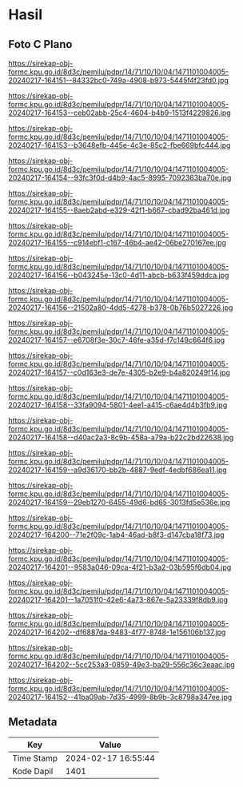 # Hasil

## Foto C Plano

https://sirekap-obj-formc.kpu.go.id/8d3c/pemilu/pdpr/14/71/10/10/04/1471101004005-20240217-164151--84332bc0-749a-4908-b973-5445f4f23fd0.jpg

https://sirekap-obj-formc.kpu.go.id/8d3c/pemilu/pdpr/14/71/10/10/04/1471101004005-20240217-164153--ceb02abb-25c4-4604-b4b9-1513f4229826.jpg

https://sirekap-obj-formc.kpu.go.id/8d3c/pemilu/pdpr/14/71/10/10/04/1471101004005-20240217-164153--b3648efb-445e-4c3e-85c2-fbe669bfc444.jpg

https://sirekap-obj-formc.kpu.go.id/8d3c/pemilu/pdpr/14/71/10/10/04/1471101004005-20240217-164154--93fc3f0d-d4b9-4ac5-8995-7092363ba70e.jpg

https://sirekap-obj-formc.kpu.go.id/8d3c/pemilu/pdpr/14/71/10/10/04/1471101004005-20240217-164155--8aeb2abd-e329-42f1-b667-cbad92ba461d.jpg

https://sirekap-obj-formc.kpu.go.id/8d3c/pemilu/pdpr/14/71/10/10/04/1471101004005-20240217-164155--c914ebf1-c167-46b4-ae42-06be270167ee.jpg

https://sirekap-obj-formc.kpu.go.id/8d3c/pemilu/pdpr/14/71/10/10/04/1471101004005-20240217-164156--b043245e-13c0-4d11-abcb-b633f459ddca.jpg

https://sirekap-obj-formc.kpu.go.id/8d3c/pemilu/pdpr/14/71/10/10/04/1471101004005-20240217-164156--21502a80-4dd5-4278-b378-0b76b5027226.jpg

https://sirekap-obj-formc.kpu.go.id/8d3c/pemilu/pdpr/14/71/10/10/04/1471101004005-20240217-164157--e6708f3e-30c7-46fe-a35d-f7c149c664f6.jpg

https://sirekap-obj-formc.kpu.go.id/8d3c/pemilu/pdpr/14/71/10/10/04/1471101004005-20240217-164157--c0d163e3-de7e-4305-b2e9-b4a820249f14.jpg

https://sirekap-obj-formc.kpu.go.id/8d3c/pemilu/pdpr/14/71/10/10/04/1471101004005-20240217-164158--33fa9094-5801-4ee1-a415-c6ae4d4b3fb9.jpg

https://sirekap-obj-formc.kpu.go.id/8d3c/pemilu/pdpr/14/71/10/10/04/1471101004005-20240217-164158--d40ac2a3-8c9b-458a-a79a-b22c2bd22638.jpg

https://sirekap-obj-formc.kpu.go.id/8d3c/pemilu/pdpr/14/71/10/10/04/1471101004005-20240217-164159--a9d36170-bb2b-4887-9edf-4edbf686ea11.jpg

https://sirekap-obj-formc.kpu.go.id/8d3c/pemilu/pdpr/14/71/10/10/04/1471101004005-20240217-164159--29eb1270-6455-49d6-bd65-3013fd5e536e.jpg

https://sirekap-obj-formc.kpu.go.id/8d3c/pemilu/pdpr/14/71/10/10/04/1471101004005-20240217-164200--71e2f09c-1ab4-46ad-b8f3-d147cba18f73.jpg

https://sirekap-obj-formc.kpu.go.id/8d3c/pemilu/pdpr/14/71/10/10/04/1471101004005-20240217-164201--9583a046-09ca-4f21-b3a2-03b595f6db04.jpg

https://sirekap-obj-formc.kpu.go.id/8d3c/pemilu/pdpr/14/71/10/10/04/1471101004005-20240217-164201--1a7051f0-42e6-4a73-867e-5a23339f8db9.jpg

https://sirekap-obj-formc.kpu.go.id/8d3c/pemilu/pdpr/14/71/10/10/04/1471101004005-20240217-164202--df6887da-9483-4f77-8748-1e156106b137.jpg

https://sirekap-obj-formc.kpu.go.id/8d3c/pemilu/pdpr/14/71/10/10/04/1471101004005-20240217-164202--5cc253a3-0859-49e3-ba29-556c36c3eaac.jpg

https://sirekap-obj-formc.kpu.go.id/8d3c/pemilu/pdpr/14/71/10/10/04/1471101004005-20240217-164152--41ba09ab-7d35-4999-8b9b-3c8798a347ee.jpg


## Metadata

| Key        | Value               |
| ---------- | ------------------- |
| Time Stamp | 2024-02-17 16:55:44 |
| Kode Dapil | 1401                |



